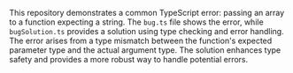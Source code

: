 This repository demonstrates a common TypeScript error: passing an array to a function expecting a string. The `bug.ts` file shows the error, while `bugSolution.ts` provides a solution using type checking and error handling.  The error arises from a type mismatch between the function's expected parameter type and the actual argument type. The solution enhances type safety and provides a more robust way to handle potential errors.